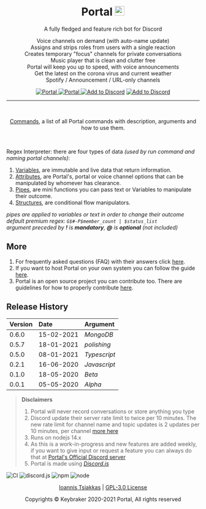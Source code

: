 <h1 align="center">Portal <img src="https://github.com/keybraker/portal/blob/master/src/assets/img/logo.png" alt="alt text" width="25" height="25">
</h1>

<p align="center">A fully fledged and feature rich bot for Discord</p>

<p align="center">
    Voice channels on demand (with auto-name update)<br>
    Assigns and strips roles from users with a single reaction<br>
    Creates temporary "focus" channels for private conversations<br>
    Music player that is clean and clutter free<br>
    Portal will keep you up to speed, with voice announcements<br>
    Get the latest on the corona virus and current weather<br>
    Spotify / Announcement / URL-only channels<br>
</p>

<p align="center">
    <a href="https://top.gg/bot/704400876860735569">
        <img src="https://top.gg/api/widget/status/704400876860735569.svg?noavatar=true" alt="Portal" />
    </a>
    <a href="https://top.gg/bot/704400876860735569">
        <img src="https://top.gg/api/widget/upvotes/704400876860735569.svg?noavatar=true" alt="Portal" />
    </a>
    <a href="https://discord.com/api/oauth2/authorize?client_id=704400876860735569&permissions=8&redirect_uri=http%3A%2F%2Fwww.localhost%3A4000%2Fpremium%2F&scope=bot"><img src="https://img.shields.io/badge/📥-Add%20to%20Discord-blue" alt="Add to Discord" /></a>
    <a href="https://discord.gg/nuKXgFXr5y"><img src="https://img.shields.io/badge/Discord-Portal%20Official-green" alt="Add to Discord" /></a>
</p>

---

<br>

<p align="center"><a href="https://github.com/keybraker/portal/blob/master/docs/Commands.md">Commands</a>, a list of all Portal commands with description, arguments and how to use them.</p>

<br>

Regex Interpreter: there are four types of data _(used by run command and naming portal channels)_:

1. [Variables](https://github.com/keybraker/portal/blob/master/docs/Variables.md), are immutable and live data that return information.
2. [Attributes](https://github.com/keybraker/portal/blob/master/docs/Attributes.md), are Portal's, portal or voice channel options that can be manipulated by whomever has clearance.
3. [Pipes](https://github.com/keybraker/portal/blob/master/docs/Pipes.md), are mini functions you can pass text or Variables to manipulate their outcome.
4. [Structures](https://github.com/keybraker/portal/blob/master/docs/Structures.md), are conditional flow manipulators.

_pipes are applied to variables or text in order to change their outcome_<br>
_default premium regex: `G$#-P$member_count | $status_list`_<br>
_argument preceded by **!** is **mandatory**, **@** is **optional** (not included)_

## More

1. For frequently asked questions (FAQ) with their answers click [here](https://github.com/keybraker/portal/blob/master/docs/faq.md).
2. If you want to host Portal on your own system you can follow the guide [here](https://github.com/keybraker/portal/blob/master/docs/Hosting.md).
3. Portal is an open source project you can contribute too.
There are guidelines for how to properly contribute [here](https://github.com/keybraker/portal/blob/master/docs/CONTRIBUTING.md).

## Release History

| Version | Date       | Argument     |
| :------ | :--------- | :----------- |
| 0.6.0   | 15-02-2021 | _MongoDB_    |
| 0.5.7   | 18-01-2021 | _polishing_  |
| 0.5.0   | 08-01-2021 | _Typescript_ |
| 0.2.1   | 16-06-2020 | _Javascript_ |
| 0.1.0   | 18-05-2020 | _Beta_       |
| 0.0.1   | 05-05-2020 | _Alpha_      |

> **Disclaimers**
> 
> 1. Portal will never record conversations or store anything you type<br>
> 2. Discord update their server rate limit to twice per 10 minutes. The new rate limit for channel name and topic updates is 2 updates per 10 minutes, per channel [more here](https://github.com/discordjs/discord.js/issues/4327)<br>
> 3. Runs on nodejs 14.x
> 4. As this is a work-in-progress and new features are added weekly, if you want to give input or request a feature you can always do that at [Portal's Official Discord server](https://discord.gg/nuKXgFXr5y)
> 5. Portal is made using _[Discord.js](https://discord.js.org/#/)_

<img src="https://github.com/keybraker/portal/workflows/compile%20test%20run/badge.svg" alt="CI" /> <img src="https://img.shields.io/badge/discord.js-12.5.1-blue" alt="discord.js" /> <img src="https://img.shields.io/badge/npm-6.14.10-blue" alt="npm" /> <img src="https://img.shields.io/badge/node-14.15.4-blue" alt="node">

<p align="center">
   <a href="https://itsiakkas.com">Ioannis Tsiakkas</a> | <a href="http://www.gnu.org/philosophy/free-sw.html">GPL-3.0 License</a>
</p>
   
<p align="center">Copyrights © Keybraker 2020-2021 Portal, All rights reserved</p>
